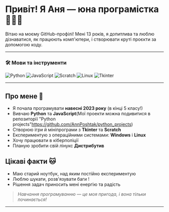 
# Привіт! Я Аня — юна програмістка 👩‍💻✨

Вітаю на моєму GitHub-профілі! Мені 13 років, я допитлива та люблю дізнаватися, як працюють комп'ютери, і створювати круті проєкти за допомогою коду.

---

### 🛠️ Мови та інструменти

![Python](https://img.shields.io/badge/Python-3670A0?style=for-the-badge&logo=python&logoColor=white)
![JavaScript](https://img.shields.io/badge/JavaScript-F7DF1E?style=for-the-badge&logo=javascript&logoColor=black)
![Scratch](https://img.shields.io/badge/Scratch-FFA500?style=for-the-badge&logo=scratch&logoColor=white)
![Linux](https://img.shields.io/badge/Linux-FCC624?style=for-the-badge&logo=linux&logoColor=black)
![Tkinter](https://img.shields.io/badge/Tkinter-FFB400?style=for-the-badge&logo=python&logoColor=black)

---

## Про мене 🧠

- Я почала програмувати **навесні 2023 року** (в кінці 5 класу!)
- Вивчаю **Python** та **JavaScript**(Мої проекти можна подивитися в репозиторії "Python projects"https://github.com/AnnPoshtak/python_projects)
- Створюю ігри й мініпрограми з **Tkinter** та **Scratch**
- Експериментую з операційними системами: **Windows** і **Linux**
- Хочу працювати в кіберполіції
- Планую зробити свій лінукс **Дистрибутив**
## Цікаві факти 🐱

- Маю старий ноутбук, над яким постійно експериментую 
- Люблю шукати, розв'язувати баги !
- Рішення задач приносить мені енергію та радість

> *Навчання програмуванню — це моя пригода, і вона тільки починається!*
---------------------------------------------------------------------
